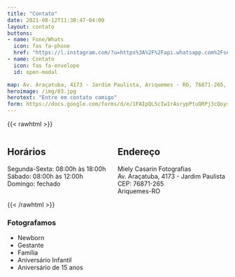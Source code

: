 ```yaml
---
title: "Contato"
date: 2021-08-12T11:38:47-04:00
layout: contato
buttons:
- name: Fone/Whats
  icon: fas fa-phone
  href: "https://l.instagram.com/?u=https%3A%2F%2Fapi.whatsapp.com%2Fsend%3Fphone%3D5569999132995%26text%3DOl%25C3%25A1%252C%2Bgostaria%2Bde%2Bsaber%2Bmais%2Bsobre%2Bsuas%2Bfotos&e=ATPbU6yLyjnxbATCgxDwEg4Hojo56ql4CTk6X7x52kHb0KzCpi77ibV2FjsURrp8MPpmoWUtu2hH1B17Cq4F&s=1"
- name: Contato
  icon: fas fa-envelope
  id: open-modal

map: Av. Araçatuba, 4173 - Jardim Paulista, Ariquemes - RO, 76871-265, Brasil
heroimage: /img/03.jpg
herotext: "Entre em contato comigo"
form: https://docs.google.com/forms/d/e/1FAIpQLScIw1rAsrypPtuQRPj3cQoysTk7J0Lk201uu3tjwIu1cmx-QA/viewform?embedded=true
---
```

{{< rawhtml >}}
<div class="columns is-multiline is-mobile">
    <div class="column">
        <h2 class="title is-4">Horários</h2>
        <p>Segunda-Sexta: 08:00h às 18:00h<br>
        Sábado: 08:00h às 12:00h<br>
        Domingo: fechado</p>
    </div>
    <div class="column">
        <h2 class="title is-4">Endereço</h2>
        <p>Miely Casarin Fotografias<br>Av. Araçatuba, 4173 - Jardim Paulista<br>CEP: 76871-265<br>Ariquemes-RO</p>
    </div>
</div>
{{< /rawhtml >}}

### Fotografamos
- Newborn
- Gestante
- Família
- Aniversário Infantil
- Aniversário de 15 anos